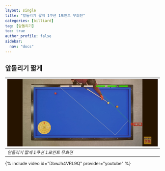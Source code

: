 ```yaml
---
layout: single
title: "앞돌리기 짧게 1쿠션 1포인트 무회전"
categories: [billiard]
tag: [앞돌리기]
toc: true
author_profile: false
sidebar:
  nav: "docs"
---
```


## 앞돌리기 짧게

|[![앞돌리기 짧게 1쿠션 1포인트 무회전](/images/%EC%95%9E%EB%8F%8C%EB%A6%AC%EA%B8%B0%20%EC%A7%A7%EA%B2%8C%201%EC%BF%A0%EC%85%98%201%ED%8F%AC%EC%9D%B8%ED%8A%B8%20%EB%AC%B4%ED%9A%8C%EC%A0%84.png)](/images/%EC%95%9E%EB%8F%8C%EB%A6%AC%EA%B8%B0%20%EC%A7%A7%EA%B2%8C%201%EC%BF%A0%EC%85%98%201%ED%8F%AC%EC%9D%B8%ED%8A%B8%20%EB%AC%B4%ED%9A%8C%EC%A0%84.png)|
|:--|
|*앞돌리기 짧게 1쿠션 1포인트 무회전*|

{% include video id="DbwJh4VRL9Q" provider="youtube" %}

